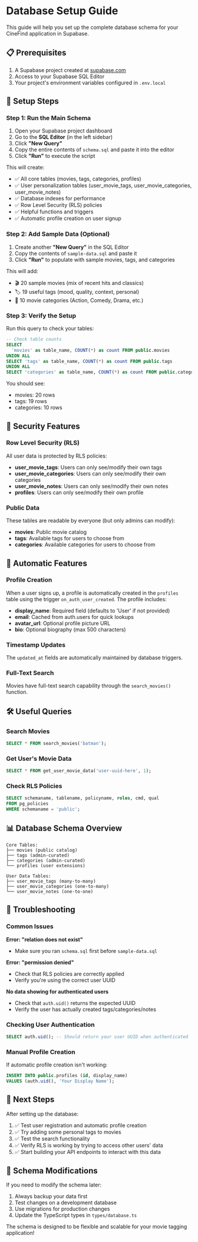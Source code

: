 # Database Setup Guide

This guide will help you set up the complete database schema for your CineFind application in Supabase.

## 📋 Prerequisites

1. A Supabase project created at [supabase.com](https://supabase.com)
2. Access to your Supabase SQL Editor
3. Your project's environment variables configured in `.env.local`

## 🚀 Setup Steps

### Step 1: Run the Main Schema

1. Open your Supabase project dashboard
2. Go to the **SQL Editor** (in the left sidebar)
3. Click **"New Query"**
4. Copy the entire contents of `schema.sql` and paste it into the editor
5. Click **"Run"** to execute the script

This will create:
- ✅ All core tables (movies, tags, categories, profiles)
- ✅ User personalization tables (user_movie_tags, user_movie_categories, user_movie_notes)
- ✅ Database indexes for performance
- ✅ Row Level Security (RLS) policies
- ✅ Helpful functions and triggers
- ✅ Automatic profile creation on user signup

### Step 2: Add Sample Data (Optional)

1. Create another **"New Query"** in the SQL Editor
2. Copy the contents of `sample-data.sql` and paste it
3. Click **"Run"** to populate with sample movies, tags, and categories

This will add:
- 🎬 20 sample movies (mix of recent hits and classics)
- 🏷️ 19 useful tags (mood, quality, context, personal)
- 📂 10 movie categories (Action, Comedy, Drama, etc.)

### Step 3: Verify the Setup

Run this query to check your tables:

```sql
-- Check table counts
SELECT 
  'movies' as table_name, COUNT(*) as count FROM public.movies
UNION ALL
SELECT 'tags' as table_name, COUNT(*) as count FROM public.tags
UNION ALL
SELECT 'categories' as table_name, COUNT(*) as count FROM public.categories;
```

You should see:
- movies: 20 rows
- tags: 19 rows  
- categories: 10 rows

## 🔐 Security Features

### Row Level Security (RLS)
All user data is protected by RLS policies:

- **user_movie_tags**: Users can only see/modify their own tags
- **user_movie_categories**: Users can only see/modify their own categories  
- **user_movie_notes**: Users can only see/modify their own notes
- **profiles**: Users can only see/modify their own profile

### Public Data
These tables are readable by everyone (but only admins can modify):
- **movies**: Public movie catalog
- **tags**: Available tags for users to choose from
- **categories**: Available categories for users to choose from

## 🔄 Automatic Features

### Profile Creation
When a user signs up, a profile is automatically created in the `profiles` table using the trigger `on_auth_user_created`. The profile includes:
- **display_name**: Required field (defaults to 'User' if not provided)
- **email**: Cached from auth.users for quick lookups
- **avatar_url**: Optional profile picture URL
- **bio**: Optional biography (max 500 characters)

### Timestamp Updates  
The `updated_at` fields are automatically maintained by database triggers.

### Full-Text Search
Movies have full-text search capability through the `search_movies()` function.

## 🛠️ Useful Queries

### Search Movies
```sql
SELECT * FROM search_movies('batman');
```

### Get User's Movie Data
```sql
SELECT * FROM get_user_movie_data('user-uuid-here', 1);
```

### Check RLS Policies
```sql
SELECT schemaname, tablename, policyname, roles, cmd, qual 
FROM pg_policies 
WHERE schemaname = 'public';
```

## 📊 Database Schema Overview

```
Core Tables:
├── movies (public catalog)
├── tags (admin-curated)  
├── categories (admin-curated)
└── profiles (user extensions)

User Data Tables:
├── user_movie_tags (many-to-many)
├── user_movie_categories (one-to-many)
└── user_movie_notes (one-to-one)
```

## 🔧 Troubleshooting

### Common Issues

**Error: "relation does not exist"**
- Make sure you ran `schema.sql` first before `sample-data.sql`

**Error: "permission denied"**  
- Check that RLS policies are correctly applied
- Verify you're using the correct user UUID

**No data showing for authenticated users**
- Check that `auth.uid()` returns the expected UUID
- Verify the user has actually created tags/categories/notes

### Checking User Authentication
```sql
SELECT auth.uid(); -- Should return your user UUID when authenticated
```

### Manual Profile Creation
If automatic profile creation isn't working:
```sql
INSERT INTO public.profiles (id, display_name) 
VALUES (auth.uid(), 'Your Display Name');
```

## 🎯 Next Steps

After setting up the database:

1. ✅ Test user registration and automatic profile creation
2. ✅ Try adding some personal tags to movies  
3. ✅ Test the search functionality
4. ✅ Verify RLS is working by trying to access other users' data
5. ✅ Start building your API endpoints to interact with this data

## 📝 Schema Modifications

If you need to modify the schema later:

1. Always backup your data first
2. Test changes on a development database
3. Use migrations for production changes
4. Update the TypeScript types in `types/database.ts`

The schema is designed to be flexible and scalable for your movie tagging application!
